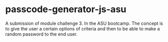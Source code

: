 # passcode-generator-js-asu
A submission of module challenge 3. In the ASU bootcamp. The concept is to give the user a certain options of criteria  and then to be able to make a random password to the end user.   
